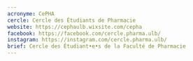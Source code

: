 ```yaml
---
acronyme: CePHA
cercle: Cercle des Étudiants de Pharmacie
website: https://cephaulb.wixsite.com/cepha
facebook: https://facebook.com/cercle.pharma.ulb/
instagram: https://instagram.com/cercle.pharma.ulb/
brief: Cercle des Étudiant•e•s de la Faculté de Pharmacie
---
```

